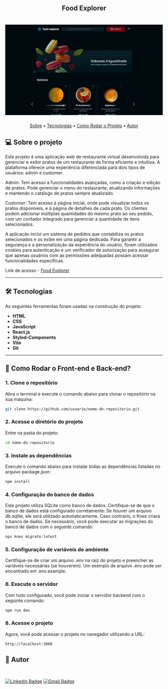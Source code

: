 <h2 align="center">Food Explorer</h2>

<h1 align="center">
    <img width="600px" alt="Food Explorer" title="#Food Explorer" src="https://github.com/freitasbr01/food-explorer-frontend/blob/main/src/assets/food-explorer.png" />
</h1>


<p align="center">
 <a href="#-sobre-o-projeto">Sobre</a> •
 <a href="#-tecnologias">Tecnologias</a> • 
 <a href="#-como-rodar-o-projeto">Como Rodar o Projeto</a> •
 <a href="#-autor">Autor</a>
</p>

## 💻 Sobre o projeto

Este projeto é uma aplicação web de restaurante virtual desenvolvida para gerenciar e exibir pratos de um restaurante de forma eficiente e intuitiva. A plataforma oferece uma experiência diferenciada para dois tipos de usuários: admin e customer.

Admin: Tem acesso a funcionalidades avançadas, como a criação e edição de pratos. Pode gerenciar o menu do restaurante, atualizando informações e mantendo o catálogo de pratos sempre atualizado.

Customer: Tem acesso à página inicial, onde pode visualizar todos os pratos disponíveis, e à página de detalhes de cada prato. Os clientes podem adicionar múltiplas quantidades do mesmo prato ao seu pedido, com um contador integrado para gerenciar a quantidade de itens selecionados.

A aplicação inclui um sistema de pedidos que contabiliza os pratos selecionados e os exibe em uma página dedicada. Para garantir a segurança e a personalização da experiência do usuário, foram utilizados cookies para autenticação e um verificador de autorização para assegurar que apenas usuários com as permissões adequadas possam acessar funcionalidades específicas.

Link de acesso - <a href="https://food-explorer01.netlify.app">Food Explorer</a>

---

## 🛠 Tecnologias

As seguintes ferramentas foram usadas na construção do projeto:

- **HTML**
- **CSS**
- **JavaScript**
- **React.js**
- **Styled-Components**
- **Vite**
- **Git**

---

## 🚀 Como Rodar o Front-end e Back-end?

### 1. Clone o repositório
Abra o terminal e execute o comando abaixo para clonar o repositório na sua máquina:

```bash
git clone https://github.com/usuario/nome-do-repositorio.git
```


### 2. Acesse o diretório do projeto
Entre na pasta do projeto:
```bash
cd nome-do-repositorio
```


### 3. Instale as dependências
Execute o comando abaixo para instalar todas as dependências listadas no arquivo package.json:
```bash
npm install
```


### 4. Configuração do banco de dados
Este projeto utiliza SQLite como banco de dados. Certifique-se de que o banco de dados está configurado corretamente:
Se houver um arquivo db.sqlite, ele será utilizado automaticamente.
Caso contrário, o Knex criará o banco de dados.
Se necessário, você pode executar as migrações do banco de dados com o seguinte comando:
```bash
npx knex migrate:latest
```


### 5. Configuração de variáveis de ambiente
Certifique-se de criar um arquivo .env na raiz do projeto e preencher as variáveis necessárias (se houverem). Um exemplo de arquivo .env pode ser encontrado em .env.example.

### 6. Execute o servidor
Com tudo configurado, você pode iniciar o servidor backend com o seguinte comando:
```bash
npm run dev
```


### 8. Acesse o projeto
Agora, você pode acessar o projeto no navegador utilizando a URL:
```bash
http://localhost:3000
```


## 🦸 Autor

 <img src="https://avatars.githubusercontent.com/u/137903019?s=400&u=a5d7cc78d579a664a0b95b010c70d153f0265b60&v=4" width="100px;" style="border-radius: 50%;" alt=""/>

[![Linkedin Badge](https://img.shields.io/badge/-Alan_Freitas-blue?style=flat-square&logo=Linkedin&logoColor=white&link=https://www.linkedin.com/in/alanfreitasbr01/)](https://www.linkedin.com/in/alanfreitasbr01/)
[![Gmail Badge](https://img.shields.io/badge/-freitasbr01@gmail.com-c14438?style=flat-square&logo=Gmail&logoColor=white&link=mailto:freitasbr01@gmail.com)](mailto:freitasbr01@gmail.com)